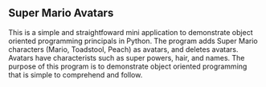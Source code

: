 ## Super Mario Avatars

This is a simple and straightfoward mini application to demonstrate object oriented programming principals in Python. The program adds Super Mario characters (Mario, Toadstool, Peach) as avatars, and deletes avatars. 
Avatars have characterists such as super powers, hair, and names. The purpose of this program is to demonstrate object oriented programming that is simple to comprehend and follow. 

